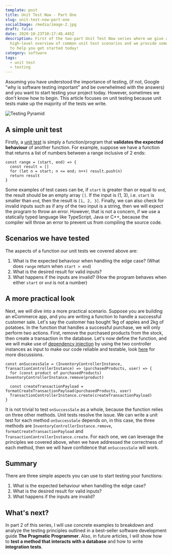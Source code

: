 ```yaml
---
template: post
title: Unit Test Now - Part One
slug: unit-test-now-part-one
socialImage: /media/image-2.jpg
draft: false
date: 2020-10-23T10:17:48.445Z
description: First of the two-part Unit Test Now series where we give a
  high-level overview of common unit test scenarios and we provide some examples
  to help you get started today!
category: software
tags:
  - unit test
  - testing
---
```


Assuming you have understood the importance of testing, (if not, Google "why is software testing important" and be overwhelmed with the answers) and you want to start testing your project today. However, sometimes we don't know how to begin. This article focuses on unit testing because unit tests make up the majority of the tests we write. 

![Testing Pyramid](https://miro.medium.com/max/2444/1*Tcj3OsK8Kou7tCMQgeeCuw.png "Testing Pyramid")

## A simple unit test

Firstly, a [unit test](https://en.wikipedia.org/wiki/Unit_testing) is simply a function/program that **validates the expected behaviour** of another function. For example, suppose we have a function that returns a list of numbers between a range inclusive of 2 ends:

    const range = (start, end) => {
      const result = []
      for (let n = start; n <= end; n++) result.push(n)
      return result
    }

Some examples of test cases can be, if `start` is greater than or equal to `end`, the result should be an empty array `[]`. If the input is (1, 3), i.e. `start` is smaller than `end`, then the result is `[1, 2, 3]`. Finally, we can also check for invalid inputs such as if any of the two input is a string, then we will expect the program to throw an error. However, that is not a concern, if we use a statically typed language like TypeScript, Java or C++, because the compiler will throw an error to prevent us from compiling the source code.

## Scenarios we have tested

The aspects of a function our unit tests we covered above are:

1.  What is the expected behaviour when handling the edge case? (What does `range` return when `start > end`)
2.  What is the desired result for valid inputs?
3.  What happens if the inputs are invalid? (How the program behaves when either `start` or `end` is not a number)

## A more practical look

Next, we will dive into a more practical scenario. Suppose you are building an eCommerce app, and you are writing a function to handle a successful customer sale. Let's say the customer has bought 1kg of apples and 2kg of potatoes. In the function that handles a successful purchase, we will only perform two actions. First, remove the purchased products from the stock, then create a transaction in the database. Let's now define the function, and we will make use of [dependency injection](https://en.wikipedia.org/wiki/Dependency_injection) by using the two controller instances as input to make our code reliable and testable, look [here](https://softwareengineering.stackexchange.com/questions/140992/is-dependency-injection-essential-for-unit-testing) for more discussions.

    const onSuccessSale = (InventoryControllerInstance, TransactionControllerInstance) => (purchasedProducts, user) => {
      for (const product of purchasedProducts) InventoryControllerInstance.remove(product)

      const createTransactionPayload = formatCreateTransactionPayload(purchasedProducts, user)
      TransactionControllerInstance.create(createTransactionPayload)
    }

It is not trivial to test `onSuccessSale` as a whole, because the function relies on three other methods. Unit tests resolve the issue. We can write a unit test for each method `onSuccessSale` depends on, in this case, the three methods are `InventoryControllerInstance.remove`, `formatCreateTransactionPayload` and `TransactionControllerInstance.create`. For each one, we can leverage the principles we covered above, when we have addressed the correctness of each method, then we will have confidence that `onSuccessSale` will work.

## Summary

There are three simple aspects you can use to start testing your functions:

1.  What is the expected behaviour when handling the edge case?
2.  What is the desired result for valid inputs?
3.  What happens if the inputs are invalid?

## What's next?

In part 2 of this series, I will use concrete examples to breakdown and analyze the testing principles outlined in a best-seller software development guide **The Pragmatic Programmer**. Also, in future articles, I will show how to **test a method that interacts with a database** and how to write **integration tests**.

